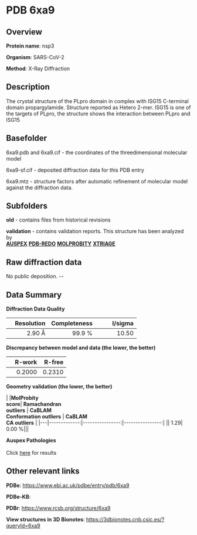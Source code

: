 # PDB 6xa9

## Overview

**Protein name**: nsp3

**Organism**: SARS-CoV-2

**Method**: X-Ray Diffraction

## Description

The crystal structure of the PLpro domain in complex with ISG15 C-terminal domain propargylamide. Structure reported as Hetero 2-mer. ISG15 is one of the targets of PLpro, the structure shows the interaction between PLpro and ISG15

## Basefolder

6xa9.pdb and 6xa9.cif - the coordinates of the threedimensional molecular model

6xa9-sf.cif - deposited diffraction data for this PDB entry

6xa9.mtz - structure factors after automatic refinement of molecular model against the diffraction data.

## Subfolders



**old** - contains files from historical revisions

**validation** - contains validation reports. This structure has been analyzed by <br>[**AUSPEX**](https://github.com/thorn-lab/coronavirus_structural_task_force/tree/master/pdb/nsp3/SARS-CoV-2/6xa9/validation/auspex) [**PDB-REDO**](https://github.com/thorn-lab/coronavirus_structural_task_force/tree/master/pdb/nsp3/SARS-CoV-2/6xa9/validation/pdb-redo) [**MOLPROBITY**](https://github.com/thorn-lab/coronavirus_structural_task_force/tree/master/pdb/nsp3/SARS-CoV-2/6xa9/validation/molprobity) [**XTRIAGE**](https://github.com/thorn-lab/coronavirus_structural_task_force/blob/master/pdb/nsp3/SARS-CoV-2/6xa9/validation/Xtriage_output.log)   



## Raw diffraction data

No public deposition. --<br> 

## Data Summary
**Diffraction Data Quality**

|   | Resolution | Completeness| I/sigma |
|---|-------------:|----------------:|--------------:|
|   |2.90 Å|99.9  %|<img width=50/>10.50|

**Discrepancy between model and data (the lower, the better)**

|   | **R-work**| **R-free**   
|---|-------------:|----------------:|           
||  0.2000|  0.2310|

**Geometry validation (the lower, the better)**

|   |**MolProbity<br>score**| **Ramachandran<br>outliers** | **CaBLAM<br>Conformation outliers** | **CaBLAM<br>CA outliers** |
|---|-------------:|----------------:|----------------:|
||  1.29|  0.00 %|||

**Auspex Pathologies**<br> <br>Click [here](https://github.com/thorn-lab/coronavirus_structural_task_force/blob/master/pdb/nsp3/SARS-CoV-2/6xa9/validation/auspex/6xa9_auspex_comments.txt)  for results

 



## Other relevant links 
**PDBe**:  https://www.ebi.ac.uk/pdbe/entry/pdb/6xa9

**PDBe-KB**:  
 
**PDBr**: https://www.rcsb.org/structure/6xa9 

**View structures in 3D Bionotes**: https://3dbionotes.cnb.csic.es/?queryId=6xa9

